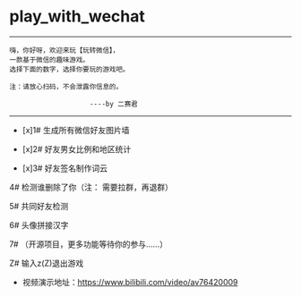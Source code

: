 # play_with_wechat

 ------------------------------------------------
    嗨，你好呀，欢迎来玩【玩转微信】，
    一款基于微信的趣味游戏。
    选择下面的数字，选择你要玩的游戏吧。
    
    注：请放心扫码，不会泄露你信息的。
    
                        ----by 二赛君  
------------------------------------------------

- [x]1# 生成所有微信好友图片墙

- [x]2# 好友男女比例和地区统计

- [x]3# 好友签名制作词云

4# 检测谁删除了你（注： 需要拉群，再退群）

5# 共同好友检测

6# 头像拼接汉字

7# （开源项目，更多功能等待你的参与……）

Z# 输入z(Z)退出游戏

- 视频演示地址：https://www.bilibili.com/video/av76420009
